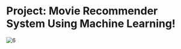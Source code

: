 # Project: Movie Recommender System Using Machine Learning!
![6](https://github.com/user-attachments/assets/3e3405c6-8e2e-47d6-84dd-384fcfb4f417)



